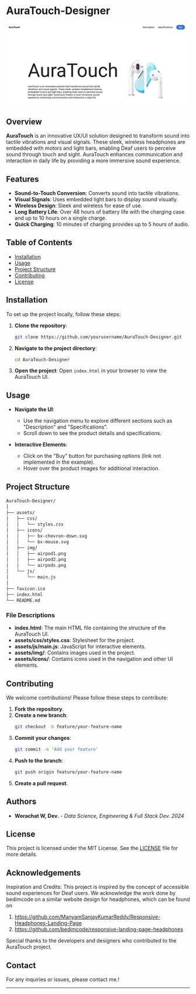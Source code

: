 # AuraTouch-Designer

![AuraTouch Logo](Screenshot.png)

## Overview

**AuraTouch** is an innovative UX/UI solution designed to transform sound into tactile vibrations and visual signals. These sleek, wireless headphones are embedded with motors and light bars, enabling Deaf users to perceive sound through touch and sight. AuraTouch enhances communication and interaction in daily life by providing a more immersive sound experience.

## Features

- **Sound-to-Touch Conversion**: Converts sound into tactile vibrations.
- **Visual Signals**: Uses embedded light bars to display sound visually.
- **Wireless Design**: Sleek and wireless for ease of use.
- **Long Battery Life**: Over 48 hours of battery life with the charging case and up to 10 hours on a single charge.
- **Quick Charging**: 10 minutes of charging provides up to 5 hours of audio.

## Table of Contents

- [Installation](#installation)
- [Usage](#usage)
- [Project Structure](#project-structure)
- [Contributing](#contributing)
- [License](#license)

## Installation

To set up the project locally, follow these steps:

1. **Clone the repository**:
   ```sh
   git clone https://github.com/yourusername/AuraTouch-Designer.git
   
2. **Navigate to the project directory**:
   ```sh
   cd AuraTouch-Designer
   ```
3. **Open the project**:
   Open `index.html` in your browser to view the AuraTouch UI.

## Usage

- **Navigate the UI**: 
  - Use the navigation menu to explore different sections such as "Description" and "Specifications".
  - Scroll down to see the product details and specifications.

- **Interactive Elements**: 
  - Click on the "Buy" button for purchasing options (link not implemented in the example).
  - Hover over the product images for additional interaction.

## Project Structure

```
AuraTouch-Designer/
│
├── assets/
│   ├── css/
│   │   └── styles.css
│   ├── icons/
│   │   ├── bx-chevron-down.svg
│   │   └── bx-mouse.svg
│   ├── img/
│   │   ├── airpod1.png
│   │   ├── airpod2.png
│   │   └── airpods.png
│   └── js/
│       └── main.js
│
├── favicon.ico
├── index.html
└── README.md
```

### File Descriptions

- **index.html**: The main HTML file containing the structure of the AuraTouch UI.
- **assets/css/styles.css**: Stylesheet for the project.
- **assets/js/main.js**: JavaScript for interactive elements.
- **assets/img/**: Contains images used in the project.
- **assets/icons/**: Contains icons used in the navigation and other UI elements.

## Contributing

We welcome contributions! Please follow these steps to contribute:

1. **Fork the repository**.
2. **Create a new branch**:
   ```sh
   git checkout -b feature/your-feature-name
   ```
3. **Commit your changes**:
   ```sh
   git commit -m 'Add your feature'
   ```
4. **Push to the branch**:
   ```sh
   git push origin feature/your-feature-name
   ```
5. **Create a pull request**.

## Authors

- **Worachat W, Dev.** - *Data Science, Engineering & Full Stack Dev. 2024*

## License

This project is licensed under the MIT License. See the [LICENSE](LICENSE) file for more details.


## Acknowledgements

Inspiration and Credits: This project is inspired by the concept of accessible sound experiences for Deaf users. We acknowledge the work done by bedimcode on a similar website design for headphones, which can be found on 

1. https://github.com/ManyamSanjayKumarReddy/Responsive-Headphones-Landing-Page 
2. https://github.com/bedimcode/responsive-landing-page-headphones

Special thanks to the developers and designers who contributed to the AuraTouch project.

## Contact

For any inquiries or issues, please contact me.!

---

